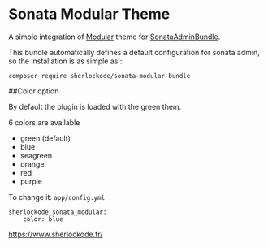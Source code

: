 # Sonata Modular Theme

A simple integration of [Modular](https://modularcode.io/modular-admin-html) theme for [SonataAdminBundle](https://github.com/sonata-project/SonataAdminBundle).

This bundle automatically defines a default configuration for sonata admin, so the installation is as simple as :

```
composer require sherlockode/sonata-modular-bundle
```

##Color option

By default the plugin is loaded with the green them.

6 colors are available
- green (default)
- blue
- seagreen
- orange
- red
- purple

To change it: `app/config.yml`
```
sherlockode_sonata_modular:
    color: blue
```


https://www.sherlockode.fr/
